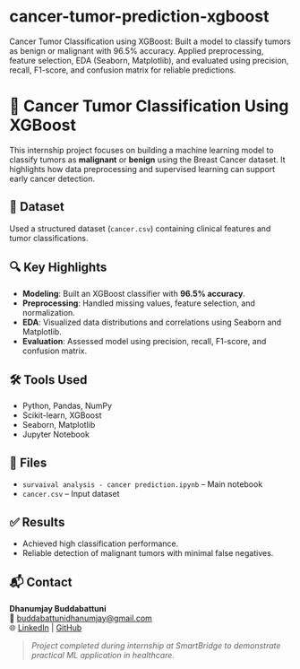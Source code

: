# cancer-tumor-prediction-xgboost
Cancer Tumor Classification using XGBoost: Built a model to classify tumors as benign or malignant with 96.5% accuracy. Applied preprocessing, feature selection, EDA (Seaborn, Matplotlib), and evaluated using precision, recall, F1-score, and confusion matrix for reliable predictions.

# 🧬 Cancer Tumor Classification Using XGBoost

This internship project focuses on building a machine learning model to classify tumors as **malignant** or **benign** using the Breast Cancer dataset. It highlights how data preprocessing and supervised learning can support early cancer detection.

## 📁 Dataset
Used a structured dataset (`cancer.csv`) containing clinical features and tumor classifications.

## 🔍 Key Highlights

- **Modeling**: Built an XGBoost classifier with **96.5% accuracy**.
- **Preprocessing**: Handled missing values, feature selection, and normalization.
- **EDA**: Visualized data distributions and correlations using Seaborn and Matplotlib.
- **Evaluation**: Assessed model using precision, recall, F1-score, and confusion matrix.

## 🛠 Tools Used

- Python, Pandas, NumPy  
- Scikit-learn, XGBoost  
- Seaborn, Matplotlib  
- Jupyter Notebook

## 📎 Files

- `survaival analysis - cancer prediction.ipynb` – Main notebook  
- `cancer.csv` – Input dataset

## ✅ Results

- Achieved high classification performance.
- Reliable detection of malignant tumors with minimal false negatives.

## 📬 Contact

**Dhanumjay Buddabattuni**  
📧 buddabattunidhanumjay@gmail.com  
🌐 [LinkedIn](https://linkedin.com/in/dhanumjaybuddabattuni) | [GitHub](https://github.com/buddabattunidhanumjay)

> *Project completed during internship at SmartBridge to demonstrate practical ML application in healthcare.*
